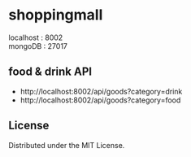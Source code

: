 # shoppingmall

localhost : 8002 <br>
mongoDB : 27017

## food & drink API<br>
- http://localhost:8002/api/goods?category=drink<br>
- http://localhost:8002/api/goods?category=food

## License
Distributed under the MIT License.
